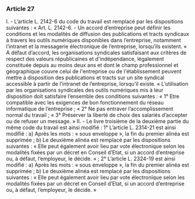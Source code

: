 ### Article 27
I. - L’article L. 2142-6 du code du travail est remplacé par les dispositions suivantes :
« Art. L. 2142-6. - Un accord d’entreprise peut définir les conditions et les modalités de
diffusion des publications et tracts syndicaux à travers les outils numériques disponibles dans
l’entreprise, notamment l’intranet et la messagerie électronique de l’entreprise, lorsqu’ils
existent.
« A défaut d’accord, les organisations syndicales satisfaisant aux critères de respect des
valeurs républicaines et d'indépendance, légalement constituée depuis au moins deux ans et dont
le champ professionnel et géographique couvre celui de l'entreprise ou de l'établissement peuvent
mettre à disposition des publications et tracts sur un site syndical accessible à partir de l’intranet
de l’entreprise, lorsqu’il existe.
« L’utilisation par les organisations syndicales des outils numériques mis à leur
disposition doit satisfaire l’ensemble des conditions suivantes :
« 1° Etre compatible avec les exigences de bon fonctionnement du réseau
informatique de l’entreprise ;
« 2° Ne pas entraver l’accomplissement normal du travail ;
« 3° Préserver la liberté de choix des salariés d’accepter ou de refuser un message. »
II. - Le livre troisième de la deuxième partie du même code du travail est ainsi modifié :
1° L’article L. 2314-21 est ainsi modifié :
a) Après les mots : « sous enveloppe », la fin du premier alinéa est supprimée ;
b) Le deuxième alinéa est remplacé par les dispositions suivantes :
« Elle peut également avoir lieu par vote électronique selon les modalités fixées par un
décret en Conseil d’Etat, si un accord d’entreprise ou, à défaut, l’employeur, le décide. » ;
2° L’article L. 2324-19 est ainsi modifié :
a) Après les mots : « sous enveloppe », la fin du premier alinéa est supprimée ;
b) Le deuxième alinéa est remplacé par les dispositions suivantes :
« Elle peut également avoir lieu par vote électronique selon les modalités fixées par un
décret en Conseil d’Etat, si un accord d’entreprise ou, à défaut, l’employeur, le décide. »
